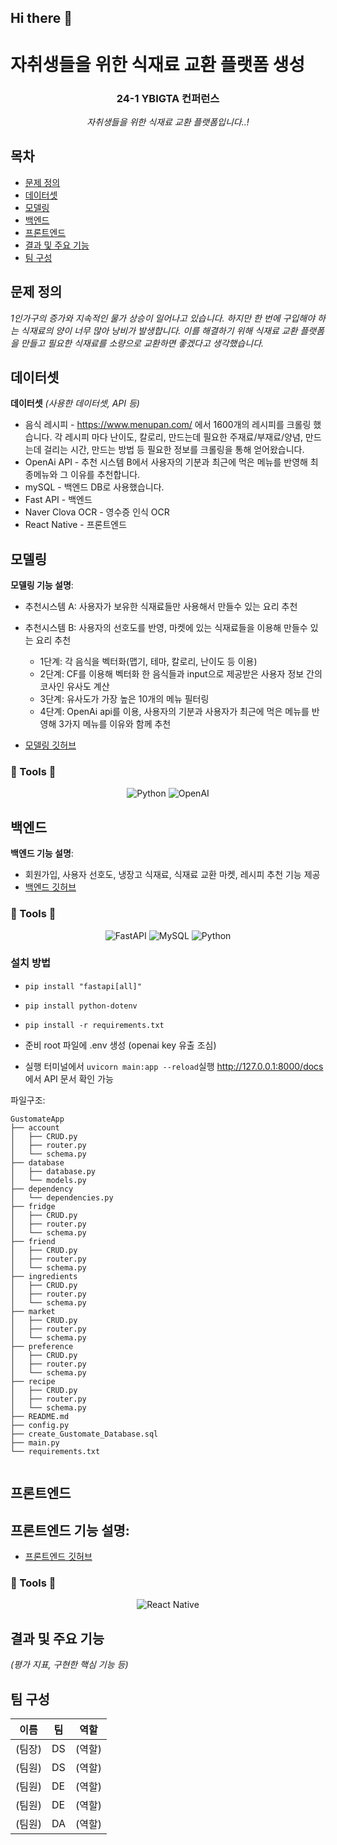 ## Hi there 👋

# 자취생들을 위한 식재료 교환 플랫폼 생성

<div align="center">
<h3>24-1 YBIGTA 컨퍼런스</h3>

<em> 자취생들을 위한 식재료 교환 플랫폼입니다..!
</em>

</div>

## 목차
- [문제 정의](#문제-정의)
- [데이터셋](#데이터셋)
- [모델링](#모델링)
- [백엔드](#백엔드)
- [프론트엔드](#프론트엔드)
- [결과 및 주요 기능](#결과-및-주요-기능)
- [팀 구성](#팀-구성)

## 문제 정의
*1인가구의 증가와 지속적인 물가 상승이 일어나고 있습니다. 하지만 한 번에 구입해야 하는 식재료의 양이 너무 많아 낭비가 발생합니다. 이를 해결하기 위해 식재료 교환 플랫폼을 만들고 필요한 식재료를 소량으로 교환하면 좋겠다고 생각했습니다.*


## 데이터셋
**데이터셋** *(사용한 데이터셋, API 등)*

- 음식 레시피
        - https://www.menupan.com/ 에서 1600개의 레시피를 크롤링 했습니다. 각 레시피 마다 난이도, 칼로리, 만드는데 필요한 주재료/부재료/양념, 만드는데 걸리는 시간, 만드는 방법 등 필요한 정보를 크롤링을 통해 얻어왔습니다. 
- OpenAi API
        - 추천 시스템 B에서 사용자의 기분과 최근에 먹은 메뉴를 반영해 최종메뉴와 그 이유를 추천합니다.
- mySQL
        - 백엔드 DB로 사용했습니다.
- Fast API
        - 백엔드
- Naver Clova OCR
        - 영수증 인식 OCR
- React Native
        - 프론트엔드
        
## 모델링

**모델링 기능 설명**:
   - 추천시스템 A: 사용자가 보유한 식재료들만 사용해서 만들수 있는 요리 추천
   - 추천시스템 B: 사용자의 선호도를 반영, 마켓에 있는 식재료들을 이용해 만들수 있는 요리 추천
     - 1단계: 각 음식을 벡터화(맵기, 테마, 칼로리, 난이도 등 이용)
     - 2단계: CF를 이용해 벡터화 한 음식들과 input으로 제공받은 사용자 정보 간의 코사인 유사도 계산
     - 3단계: 유사도가 가장 높은 10개의 메뉴 필터링
     - 4단계: OpenAi api를 이용, 사용자의 기분과 사용자가 최근에 먹은 메뉴를 반영해 3가지 메뉴를 이유와 함께 추천
     
   - [모델링 깃허브](https://github.com/GustoMate/Modeling)

### 🔨 Tools 🔨
<div align="center">
<img src="https://img.shields.io/badge/Python-3.12%2B-blue" alt="Python">
<img src="https://img.shields.io/badge/OpenAI-API-green" alt="OpenAI">
</div>


  
## 백엔드

**백엔드 기능 설명**:
   - 회원가입, 사용자 선호도, 냉장고 식재료, 식재료 교환 마켓, 레시피 추천 기능 제공
   - [백엔드 깃허브](https://github.com/GustoMate/backend_fastAPI)

### 🔨 Tools 🔨

<div align="center">
    <img src="https://img.shields.io/badge/FastAPI-005571?style=for-the-badge&logo=fastapi" alt="FastAPI">
    <img src="https://img.shields.io/badge/MySQL-4479A1?style=for-the-badge&logo=mysql&logoColor=white" alt="MySQL">
    <img src="https://img.shields.io/badge/Python-3776AB?style=for-the-badge&logo=python&logoColor=white" alt="Python">
</div>

### 설치 방법

- `pip install "fastapi[all]"`
- `pip install python-dotenv`
- `pip install -r requirements.txt`

- 준비
  root 파일에 .env 생성 (openai key 유출 조심)

- 실행
  터미널에서 `uvicorn main:app --reload`실행
  http://127.0.0.1:8000/docs 에서 API 문서 확인 가능

파일구조:

```
GustomateApp
├── account
│   ├── CRUD.py
│   ├── router.py
│   └── schema.py
├── database
│   ├── database.py
│   └── models.py
├── dependency
│   └── dependencies.py
├── fridge
│   ├── CRUD.py
│   ├── router.py
│   └── schema.py
├── friend
│   ├── CRUD.py
│   ├── router.py
│   └── schema.py
├── ingredients
│   ├── CRUD.py
│   ├── router.py
│   └── schema.py
├── market
│   ├── CRUD.py
│   ├── router.py
│   └── schema.py
├── preference
│   ├── CRUD.py
│   ├── router.py
│   └── schema.py
├── recipe
│   ├── CRUD.py
│   ├── router.py
│   └── schema.py
├── README.md
├── config.py
├── create_Gustomate_Database.sql
├── main.py
└── requirements.txt


```



## 프론트엔드

**프론트엔드 기능 설명**:
   - 
   - [프론트엔드 깃허브](https://github.com/GustoMate/frontend)

### 🔨 Tools 🔨
<div align="center">
  <img src="https://img.shields.io/badge/React_Native-orange" alt="React Native">
</div>


## 결과 및 주요 기능

*(평가 지표, 구현한 핵심 기능 등)*

## 팀 구성

|이름|팀|역할|
|-|-|-|
|(팀장)|DS|(역할)|
|(팀원)|DS|(역할)|
|(팀원)|DE|(역할)|
|(팀원)|DE|(역할)|
|(팀원)|DA|(역할)|


<!--

**Here are some ideas to get you started:**

🙋‍♀️ A short introduction - what is your organization all about?
🌈 Contribution guidelines - how can the community get involved?
👩‍💻 Useful resources - where can the community find your docs? Is there anything else the community should know?
🍿 Fun facts - what does your team eat for breakfast?
🧙 Remember, you can do mighty things with the power of [Markdown](https://docs.github.com/github/writing-on-github/getting-started-with-writing-and-formatting-on-github/basic-writing-and-formatting-syntax)
-->
